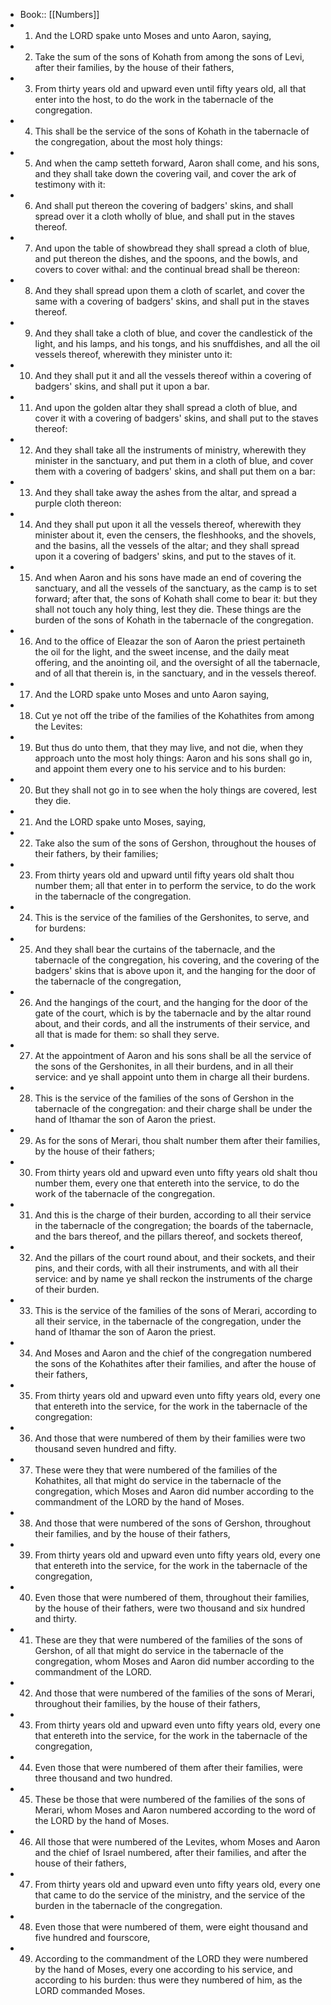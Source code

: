 - Book:: [[Numbers]]
- 1. And the LORD spake unto Moses and unto Aaron, saying,
- 2. Take the sum of the sons of Kohath from among the sons of Levi, after their families, by the house of their fathers,
- 3. From thirty years old and upward even until fifty years old, all that enter into the host, to do the work in the tabernacle of the congregation.
- 4. This shall be the service of the sons of Kohath in the tabernacle of the congregation, about the most holy things:
- 5. And when the camp setteth forward, Aaron shall come, and his sons, and they shall take down the covering vail, and cover the ark of testimony with it:
- 6. And shall put thereon the covering of badgers' skins, and shall spread over it a cloth wholly of blue, and shall put in the staves thereof.
- 7. And upon the table of showbread they shall spread a cloth of blue, and put thereon the dishes, and the spoons, and the bowls, and covers to cover withal: and the continual bread shall be thereon:
- 8. And they shall spread upon them a cloth of scarlet, and cover the same with a covering of badgers' skins, and shall put in the staves thereof.
- 9. And they shall take a cloth of blue, and cover the candlestick of the light, and his lamps, and his tongs, and his snuffdishes, and all the oil vessels thereof, wherewith they minister unto it:
- 10. And they shall put it and all the vessels thereof within a covering of badgers' skins, and shall put it upon a bar.
- 11. And upon the golden altar they shall spread a cloth of blue, and cover it with a covering of badgers' skins, and shall put to the staves thereof:
- 12. And they shall take all the instruments of ministry, wherewith they minister in the sanctuary, and put them in a cloth of blue, and cover them with a covering of badgers' skins, and shall put them on a bar:
- 13. And they shall take away the ashes from the altar, and spread a purple cloth thereon:
- 14. And they shall put upon it all the vessels thereof, wherewith they minister about it, even the censers, the fleshhooks, and the shovels, and the basins, all the vessels of the altar; and they shall spread upon it a covering of badgers' skins, and put to the staves of it.
- 15. And when Aaron and his sons have made an end of covering the sanctuary, and all the vessels of the sanctuary, as the camp is to set forward; after that, the sons of Kohath shall come to bear it: but they shall not touch any holy thing, lest they die. These things are the burden of the sons of Kohath in the tabernacle of the congregation.
- 16. And to the office of Eleazar the son of Aaron the priest pertaineth the oil for the light, and the sweet incense, and the daily meat offering, and the anointing oil, and the oversight of all the tabernacle, and of all that therein is, in the sanctuary, and in the vessels thereof.
- 17. And the LORD spake unto Moses and unto Aaron saying,
- 18. Cut ye not off the tribe of the families of the Kohathites from among the Levites:
- 19. But thus do unto them, that they may live, and not die, when they approach unto the most holy things: Aaron and his sons shall go in, and appoint them every one to his service and to his burden:
- 20. But they shall not go in to see when the holy things are covered, lest they die.
- 21. And the LORD spake unto Moses, saying,
- 22. Take also the sum of the sons of Gershon, throughout the houses of their fathers, by their families;
- 23. From thirty years old and upward until fifty years old shalt thou number them; all that enter in to perform the service, to do the work in the tabernacle of the congregation.
- 24. This is the service of the families of the Gershonites, to serve, and for burdens:
- 25. And they shall bear the curtains of the tabernacle, and the tabernacle of the congregation, his covering, and the covering of the badgers' skins that is above upon it, and the hanging for the door of the tabernacle of the congregation,
- 26. And the hangings of the court, and the hanging for the door of the gate of the court, which is by the tabernacle and by the altar round about, and their cords, and all the instruments of their service, and all that is made for them: so shall they serve.
- 27. At the appointment of Aaron and his sons shall be all the service of the sons of the Gershonites, in all their burdens, and in all their service: and ye shall appoint unto them in charge all their burdens.
- 28. This is the service of the families of the sons of Gershon in the tabernacle of the congregation: and their charge shall be under the hand of Ithamar the son of Aaron the priest.
- 29. As for the sons of Merari, thou shalt number them after their families, by the house of their fathers;
- 30. From thirty years old and upward even unto fifty years old shalt thou number them, every one that entereth into the service, to do the work of the tabernacle of the congregation.
- 31. And this is the charge of their burden, according to all their service in the tabernacle of the congregation; the boards of the tabernacle, and the bars thereof, and the pillars thereof, and sockets thereof,
- 32. And the pillars of the court round about, and their sockets, and their pins, and their cords, with all their instruments, and with all their service: and by name ye shall reckon the instruments of the charge of their burden.
- 33. This is the service of the families of the sons of Merari, according to all their service, in the tabernacle of the congregation, under the hand of Ithamar the son of Aaron the priest.
- 34. And Moses and Aaron and the chief of the congregation numbered the sons of the Kohathites after their families, and after the house of their fathers,
- 35. From thirty years old and upward even unto fifty years old, every one that entereth into the service, for the work in the tabernacle of the congregation:
- 36. And those that were numbered of them by their families were two thousand seven hundred and fifty.
- 37. These were they that were numbered of the families of the Kohathites, all that might do service in the tabernacle of the congregation, which Moses and Aaron did number according to the commandment of the LORD by the hand of Moses.
- 38. And those that were numbered of the sons of Gershon, throughout their families, and by the house of their fathers,
- 39. From thirty years old and upward even unto fifty years old, every one that entereth into the service, for the work in the tabernacle of the congregation,
- 40. Even those that were numbered of them, throughout their families, by the house of their fathers, were two thousand and six hundred and thirty.
- 41. These are they that were numbered of the families of the sons of Gershon, of all that might do service in the tabernacle of the congregation, whom Moses and Aaron did number according to the commandment of the LORD.
- 42. And those that were numbered of the families of the sons of Merari, throughout their families, by the house of their fathers,
- 43. From thirty years old and upward even unto fifty years old, every one that entereth into the service, for the work in the tabernacle of the congregation,
- 44. Even those that were numbered of them after their families, were three thousand and two hundred.
- 45. These be those that were numbered of the families of the sons of Merari, whom Moses and Aaron numbered according to the word of the LORD by the hand of Moses.
- 46. All those that were numbered of the Levites, whom Moses and Aaron and the chief of Israel numbered, after their families, and after the house of their fathers,
- 47. From thirty years old and upward even unto fifty years old, every one that came to do the service of the ministry, and the service of the burden in the tabernacle of the congregation.
- 48. Even those that were numbered of them, were eight thousand and five hundred and fourscore,
- 49. According to the commandment of the LORD they were numbered by the hand of Moses, every one according to his service, and according to his burden: thus were they numbered of him, as the LORD commanded Moses.
